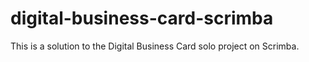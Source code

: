 # digital-business-card-scrimba
This is a solution to the Digital Business Card solo project on Scrimba.
